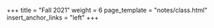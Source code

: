 +++
title = "Fall 2021"
weight = 6
page_template = "notes/class.html"
insert_anchor_links = "left"
+++
